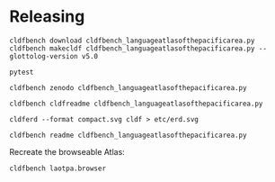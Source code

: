 # Releasing

```shell
cldfbench download cldfbench_languageatlasofthepacificarea.py
cldfbench makecldf cldfbench_languageatlasofthepacificarea.py --glottolog-version v5.0
```

```shell
pytest
```

```shell
cldfbench zenodo cldfbench_languageatlasofthepacificarea.py
```

```shell
cldfbench cldfreadme cldfbench_languageatlasofthepacificarea.py 
```

```shell
cldferd --format compact.svg cldf > etc/erd.svg
```

```shell
cldfbench readme cldfbench_languageatlasofthepacificarea.py 
```

Recreate the browseable Atlas:
```shell
cldfbench laotpa.browser
```
